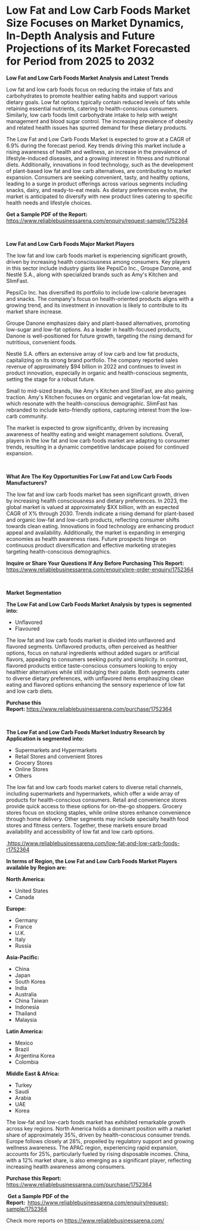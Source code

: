 <p><h1>Low Fat and Low Carb Foods Market Size Focuses on Market Dynamics, In-Depth Analysis and Future Projections of its Market Forecasted for Period from 2025 to 2032</h1></p><p><strong>Low Fat and Low Carb Foods Market Analysis and Latest Trends</strong></p>
<p><p>Low fat and low carb foods focus on reducing the intake of fats and carbohydrates to promote healthier eating habits and support various dietary goals. Low fat options typically contain reduced levels of fats while retaining essential nutrients, catering to health-conscious consumers. Similarly, low carb foods limit carbohydrate intake to help with weight management and blood sugar control. The increasing prevalence of obesity and related health issues has spurred demand for these dietary products.</p><p>The Low Fat and Low Carb Foods Market is expected to grow at a CAGR of 6.9% during the forecast period. Key trends driving this market include a rising awareness of health and wellness, an increase in the prevalence of lifestyle-induced diseases, and a growing interest in fitness and nutritional diets. Additionally, innovations in food technology, such as the development of plant-based low fat and low carb alternatives, are contributing to market expansion. Consumers are seeking convenient, tasty, and healthy options, leading to a surge in product offerings across various segments including snacks, dairy, and ready-to-eat meals. As dietary preferences evolve, the market is anticipated to diversify with new product lines catering to specific health needs and lifestyle choices.</p></p>
<p><strong>Get a Sample PDF of the Report:&nbsp;</strong> <a href="https://www.reliablebusinessarena.com/enquiry/request-sample/1752364?utm_campaign=3218&utm_medium=2&utm_source=Github&utm_content=ia&utm_term=06032025&utm_id=low-fat-and-low-carb-foods">https://www.reliablebusinessarena.com/enquiry/request-sample/1752364</a></p>
<p>&nbsp;</p>
<p><strong>Low Fat and Low Carb Foods Major Market Players</strong></p>
<p><p>The low fat and low carb foods market is experiencing significant growth, driven by increasing health consciousness among consumers. Key players in this sector include industry giants like PepsiCo Inc., Groupe Danone, and Nestlé S.A., along with specialized brands such as Amy's Kitchen and SlimFast.</p><p>PepsiCo Inc. has diversified its portfolio to include low-calorie beverages and snacks. The company's focus on health-oriented products aligns with a growing trend, and its investment in innovation is likely to contribute to its market share increase.</p><p>Groupe Danone emphasizes dairy and plant-based alternatives, promoting low-sugar and low-fat options. As a leader in health-focused products, Danone is well-positioned for future growth, targeting the rising demand for nutritious, convenient foods.</p><p>Nestlé S.A. offers an extensive array of low carb and low fat products, capitalizing on its strong brand portfolio. The company reported sales revenue of approximately $94 billion in 2022 and continues to invest in product innovation, especially in organic and health-conscious segments, setting the stage for a robust future.</p><p>Small to mid-sized brands, like Amy's Kitchen and SlimFast, are also gaining traction. Amy's Kitchen focuses on organic and vegetarian low-fat meals, which resonate with the health-conscious demographic. SlimFast has rebranded to include keto-friendly options, capturing interest from the low-carb community.</p><p>The market is expected to grow significantly, driven by increasing awareness of healthy eating and weight management solutions. Overall, players in the low fat and low carb foods market are adapting to consumer trends, resulting in a dynamic competitive landscape poised for continued expansion.</p></p>
<p>&nbsp;</p>
<p><strong>What Are The Key Opportunities For Low Fat and Low Carb Foods Manufacturers?</strong></p>
<p><p>The low fat and low carb foods market has seen significant growth, driven by increasing health consciousness and dietary preferences. In 2023, the global market is valued at approximately $XX billion, with an expected CAGR of X% through 2030. Trends indicate a rising demand for plant-based and organic low-fat and low-carb products, reflecting consumer shifts towards clean eating. Innovations in food technology are enhancing product appeal and availability. Additionally, the market is expanding in emerging economies as health awareness rises. Future prospects hinge on continuous product diversification and effective marketing strategies targeting health-conscious demographics.</p></p>
<p><strong>Inquire or Share Your Questions If Any Before Purchasing This Report:</strong> <a href="https://www.reliablebusinessarena.com/enquiry/pre-order-enquiry/1752364?utm_campaign=3218&utm_medium=2&utm_source=Github&utm_content=ia&utm_term=06032025&utm_id=low-fat-and-low-carb-foods">https://www.reliablebusinessarena.com/enquiry/pre-order-enquiry/1752364</a></p>
<p>&nbsp;</p>
<p><strong>Market Segmentation</strong></p>
<p><strong>The Low Fat and Low Carb Foods Market Analysis by types is segmented into:</strong></p>
<p><ul><li>Unflavored</li><li>Flavoured</li></ul></p>
<p><p>The low fat and low carb foods market is divided into unflavored and flavored segments. Unflavored products, often perceived as healthier options, focus on natural ingredients without added sugars or artificial flavors, appealing to consumers seeking purity and simplicity. In contrast, flavored products entice taste-conscious consumers looking to enjoy healthier alternatives while still indulging their palate. Both segments cater to diverse dietary preferences, with unflavored items emphasizing clean eating and flavored options enhancing the sensory experience of low fat and low carb diets.</p></p>
<p><strong>Purchase this Report:&nbsp;</strong><a href="https://www.reliablebusinessarena.com/purchase/1752364?utm_campaign=3218&utm_medium=2&utm_source=Github&utm_content=ia&utm_term=06032025&utm_id=low-fat-and-low-carb-foods">https://www.reliablebusinessarena.com/purchase/1752364</a></p>
<p>&nbsp;</p>
<p><strong>The Low Fat and Low Carb Foods Market Industry Research by Application is segmented into:</strong></p>
<p><ul><li>Supermarkets and Hypermarkets</li><li>Retail Stores and convenient Stores</li><li>Grocery Stores</li><li>Online Stores</li><li>Others</li></ul></p>
<p><p>The low fat and low carb foods market caters to diverse retail channels, including supermarkets and hypermarkets, which offer a wide array of products for health-conscious consumers. Retail and convenience stores provide quick access to these options for on-the-go shoppers. Grocery stores focus on stocking staples, while online stores enhance convenience through home delivery. Other segments may include specialty health food stores and fitness centers. Together, these markets ensure broad availability and accessibility of low fat and low carb options.</p></p>
<p><a href="https://www.reliablebusinessarena.com/low-fat-and-low-carb-foods-r1752364?utm_campaign=3218&utm_medium=2&utm_source=Github&utm_content=ia&utm_term=06032025&utm_id=low-fat-and-low-carb-foods">&nbsp;https://www.reliablebusinessarena.com/low-fat-and-low-carb-foods-r1752364</a></p>
<p><strong>In terms of Region, the Low Fat and Low Carb Foods Market Players available by Region are:</strong></p>
<p>
    <p> <strong> North America: </strong>
        <ul>
            <li>United States</li>
            <li>Canada</li>
        </ul>
        </p> 
    <p> <strong> Europe: </strong>
        <ul>
            <li>Germany</li>
            <li>France</li>
            <li>U.K.</li>
            <li>Italy</li>
            <li>Russia</li>
        </ul>
        </p> 
    <p> <strong> Asia-Pacific: </strong>
        <ul>
            <li>China</li>
            <li>Japan</li>
            <li>South Korea</li>
            <li>India</li>
            <li>Australia</li>
            <li>China Taiwan</li>
            <li>Indonesia</li>
            <li>Thailand</li>
            <li>Malaysia</li>
        </ul>
        </p> 
    <p> <strong> Latin America: </strong>
        <ul>
            <li>Mexico</li>
            <li>Brazil</li>
            <li>Argentina Korea</li>
            <li>Colombia</li>
        </ul>
        </p> 
    <p> <strong> Middle East & Africa: </strong>
        <ul>
            <li>Turkey</li>
            <li>Saudi</li>
            <li>Arabia</li>
            <li>UAE</li>
            <li>Korea</li>
        </ul>
    </p>
    </p>
<p><p>The low-fat and low-carb foods market has exhibited remarkable growth across key regions. North America holds a dominant position with a market share of approximately 35%, driven by health-conscious consumer trends. Europe follows closely at 28%, propelled by regulatory support and growing wellness awareness. The APAC region, experiencing rapid expansion, accounts for 25%, particularly fueled by rising disposable incomes. China, with a 12% market share, is also emerging as a significant player, reflecting increasing health awareness among consumers.</p></p>
<p><strong>Purchase this Report: </strong><a href="https://www.reliablebusinessarena.com/purchase/1752364?utm_campaign=3218&utm_medium=2&utm_source=Github&utm_content=ia&utm_term=06032025&utm_id=low-fat-and-low-carb-foods">https://www.reliablebusinessarena.com/purchase/1752364</a></p>
<p>&nbsp;<strong>Get a Sample PDF of the Report:&nbsp;&nbsp;</strong><a href="https://www.reliablebusinessarena.com/enquiry/request-sample/1752364?utm_campaign=3218&utm_medium=2&utm_source=Github&utm_content=ia&utm_term=06032025&utm_id=low-fat-and-low-carb-foods">https://www.reliablebusinessarena.com/enquiry/request-sample/1752364</a></p>
<p><strong></strong></p>
<p>Check more reports on <a href="https://www.reliablebusinessarena.com/?utm_campaign=3218&utm_medium=2&utm_source=Github&utm_content=ia&utm_term=06032025&utm_id=low-fat-and-low-carb-foods">https://www.reliablebusinessarena.com/</a></p>